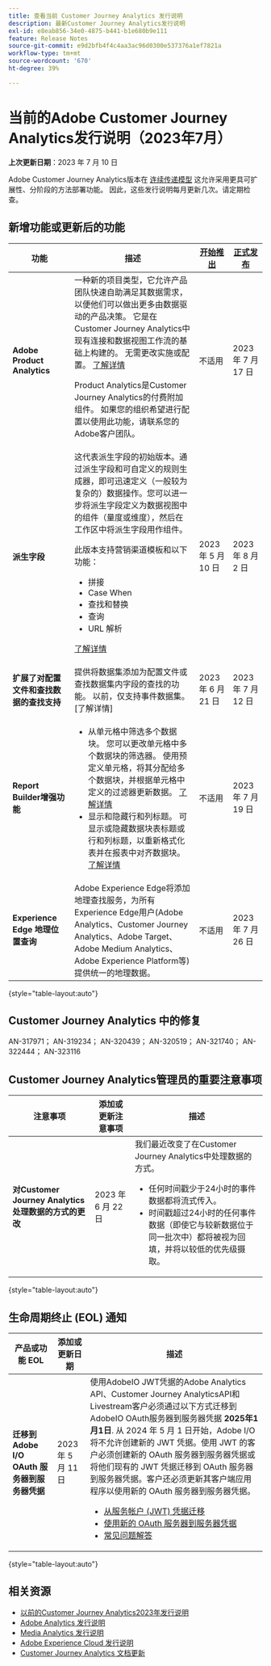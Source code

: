 ```yaml
---
title: 查看当前 Customer Journey Analytics 发行说明
description: 最新Customer Journey Analytics发行说明
exl-id: e8eab856-34e0-4875-b441-b1e680b9e111
feature: Release Notes
source-git-commit: e9d2bfb4f4c4aa3ac96d0300e537376a1ef7821a
workflow-type: tm+mt
source-wordcount: '670'
ht-degree: 39%

---
```


# 当前的Adobe Customer Journey Analytics发行说明（2023年7月）

**上次更新日期**：2023 年 7 月 10 日

Adobe Customer Journey Analytics版本在 [连续传递模型](releases.md) 这允许采用更具可扩展性、分阶段的方法部署功能。 因此，这些发行说明每月更新几次。请定期检查。

## 新增功能或更新后的功能

| 功能 | 描述 | [开始推出](releases.md) | [正式发布](releases.md) |
| ----------- | ---------- | ------- | ---- |
| **Adobe Product Analytics** | 一种新的项目类型，它允许产品团队快速自助满足其数据需求，以便他们可以做出更多由数据驱动的产品决策。 它是在Customer Journey Analytics中现有连接和数据视图工作流的基础上构建的。 无需更改实施或配置。 [了解详情](/help/guided-analysis/overview.md)<p>Product Analytics是Customer Journey Analytics的付费附加组件。 如果您的组织希望进行配置以使用此功能，请联系您的Adobe客户团队。 | 不适用 | 2023 年 7 月 17 日 |
| **派生字段** | 这代表派生字段的初始版本。通过派生字段和可自定义的规则生成器，即可迅速定义（一般较为复杂的）数据操作。您可以进一步将派生字段定义为数据视图中的组件（量度或维度），然后在工作区中将派生字段用作组件。<p>此版本支持营销渠道模板和以下功能：</p><ul><li>拼接</li><li>Case When</li><li>查找和替换</li><li>查询</li><li>URL 解析</li></ul> <p>[了解详情](/help/data-views/derived-fields/derived-fields.md)</p> | 2023 年 5 月 10 日 | 2023 年 8 月 2 日 |
| **扩展了对配置文件和查找数据的查找支持** | 提供将数据集添加为配置文件或查找数据集内字段的查找的功能。 以前，仅支持事件数据集。 [了解详情] | 2023 年 6 月 21 日 | 2023 年 7 月 12 日 |
| **Report Builder增强功能** | <ul><li>从单元格中筛选多个数据块。 您可以更改单元格中多个数据块的筛选器。 使用预定义单元格，将其分配给多个数据块，并根据单元格中定义的过滤器更新数据。 [了解详情](https://experienceleague.adobe.com/docs/analytics-platform/using/cja-reportbuilder/select-data-view.html?lang=en)</li><li>显示和隐藏行和列标题。 可显示或隐藏数据块表标题或行和列标题，以重新格式化表并在报表中对齐数据块。 [了解详情](https://experienceleague.adobe.com/docs/analytics-platform/using/cja-reportbuilder/create-a-data-block.html?lang=en#build-the-data-block)</li></ul> | 不适用 | 2023 年 7 月 19 日 |
| **Experience Edge 地理位置查询** | Adobe Experience Edge将添加地理查找服务，为所有Experience Edge用户(Adobe Analytics、Customer Journey Analytics、Adobe Target、Adobe Medium Analytics、Adobe Experience Platform等)提供统一的地理数据。 | 不适用 | 2023 年 7 月 26 日 |

{style="table-layout:auto"}

## Customer Journey Analytics 中的修复

AN-317971； AN-319234； AN-320439； AN-320519； AN-321740； AN-322444； AN-323116

## Customer Journey Analytics管理员的重要注意事项

| 注意事项 | 添加或更新注意事项 | 描述 |
| --- | --- | --- |
| **对Customer Journey Analytics处理数据的方式的更改** | 2023 年 6 月 22 日 | 我们最近改变了在Customer Journey Analytics中处理数据的方式。<ul><li>任何时间戳少于24小时的事件数据都将流式传入。</li><li>时间戳超过24小时的任何事件数据（即使它与较新数据位于同一批次中）都将被视为回填，并将以较低的优先级摄取。</li></ul> |

{style="table-layout:auto"}

## 生命周期终止 (EOL) 通知

| 产品或功能 EOL | 添加或更新日期 | 描述 |
| --- | --- | --- |
| **迁移到 Adobe I/O OAuth 服务器到服务器凭据** | 2023 年 5 月 11 日 | 使用AdobeIO JWT凭据的Adobe Analytics API、Customer Journey AnalyticsAPI和Livestream客户必须通过以下方式迁移到AdobeIO OAuth服务器到服务器凭据 **2025年1月1日**. 从 2024 年 5 月 1 日开始，Adobe I/O 将不允许创建新的 JWT 凭据。使用 JWT 的客户必须创建新的 OAuth 服务器到服务器凭据或将他们现有的 JWT 凭据迁移到 OAuth 服务器到服务器凭据。客户还必须更新其客户端应用程序以使用新的 OAuth 服务器到服务器凭据。 <ul><li>[从服务帐户 (JWT) 凭据迁移](https://developer.adobe.com/developer-console/docs/guides/authentication/ServerToServerAuthentication/migration/)</li><li>[使用新的 OAuth 服务器到服务器凭据](https://developer.adobe.com/developer-console/docs/guides/authentication/ServerToServerAuthentication/implementation/)</li><li>[常见问题解答](https://developer.adobe.com/developer-console/docs/guides/authentication/ServerToServerAuthentication/faqs/)</li></ul> |

{style="table-layout:auto"}


## 相关资源

* [以前的Customer Journey Analytics2023年发行说明](/help/release-notes/2023.md)
* [Adobe Analytics 发行说明](https://experienceleague.adobe.com/docs/analytics/release-notes/latest.html?lang=zh-Hans)
* [Media Analytics 发行说明](https://experienceleague.adobe.com/docs/media-analytics/using/additional-resources/release-notes.html?lang=zh-Hans)
* [Adobe Experience Cloud 发行说明](https://experienceleague.adobe.com/docs/release-notes/experience-cloud/current.html?lang=zh-Hans)
* [Customer Journey Analytics 文档更新](/help/release-notes/doc-changes.md)
